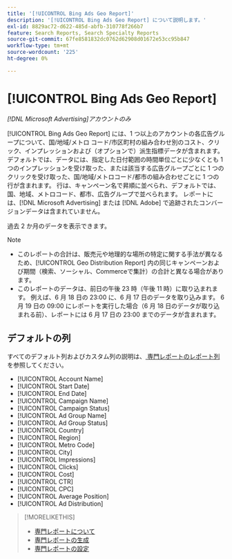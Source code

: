 ```yaml
---
title: '[!UICONTROL Bing Ads Geo Report]'
description: '[!UICONTROL Bing Ads Geo Report] について説明します。'
exl-id: 8829ac72-d622-485d-abfb-310778f266b7
feature: Search Reports, Search Specialty Reports
source-git-commit: 67fe8581832dc0762d62908d01672e53cc95b847
workflow-type: tm+mt
source-wordcount: '225'
ht-degree: 0%

---
```


# [!UICONTROL Bing Ads Geo Report]

*[!DNL Microsoft Advertising]アカウントのみ*

[!UICONTROL Bing Ads Geo Report] には、1 つ以上のアカウントの各広告グループについて、国/地域/メトロ コード/市区町村の組み合わせ別のコスト、クリック、インプレッションおよび（オプションで）派生指標データが含まれます。 デフォルトでは、データには、指定した日付範囲の時間単位ごとに少なくとも 1 つのインプレッションを受け取った、または該当する広告グループごとに 1 つのクリックを受け取った、国/地域/メトロコード/都市の組み合わせごとに 1 つの行が含まれます。 行は、キャンペーン名で昇順に並べられ、デフォルトでは、国、地域、メトロコード、都市、広告グループで並べられます。 レポートには、[!DNL Microsoft Advertising] または [!DNL Adobe] で追跡されたコンバージョンデータは含まれていません。

過去 2 か月のデータを表示できます。

>[!NOTE]
>
>* このレポートの合計は、販売元や地理的な場所の特定に関する手法が異なるため、[!UICONTROL Geo Distribution Report] 内の同じキャンペーンおよび期間（検索、ソーシャル、Commerceで集計）の合計と異なる場合があります。
>* このレポートのデータは、前日の午後 23 時（午後 11 時）に取り込まれます。 例えば、6 月 18 日の 23:00 に、6 月 17 日のデータを取り込みます。 6 月 19 日の 09:00 にレポートを実行した場合（6 月 18 日のデータが取り込まれる前）、レポートには 6 月 17 日の 23:00 までのデータが含まれます。

## デフォルトの列

すべてのデフォルト列およびカスタム列の説明は、[ 専門レポートのレポート列 ](specialty-report-columns.md) を参照してください。

* [!UICONTROL Account Name]
* [!UICONTROL Start Date]
* [!UICONTROL End Date]
* [!UICONTROL Campaign Name]
* [!UICONTROL Campaign Status]
* [!UICONTROL Ad Group Name]
* [!UICONTROL Ad Group Status]
* [!UICONTROL Country]
* [!UICONTROL Region]
* [!UICONTROL Metro Code]
* [!UICONTROL City]
* [!UICONTROL Impressions]
* [!UICONTROL Clicks]
* [!UICONTROL Cost]
* [!UICONTROL CTR]
* [!UICONTROL CPC]
* [!UICONTROL Average Position]
* [!UICONTROL Ad Distribution]

>[!MORELIKETHIS]
>
>* [ 専門レポートについて ](specialty-report-about.md)
>* [ 専門レポートの生成 ](specialty-report-generate.md)
>* [ 専門レポートの設定 ](specialty-report-settings.md)
